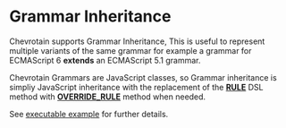 # Grammar Inheritance

Chevrotain supports Grammar Inheritance, This is useful to represent multiple variants of the same grammar
for example a grammar for ECMAScript 6 **extends** an ECMAScript 5.1 grammar.

Chevrotain Grammars are JavaScript classes, so Grammar inheritance is simpliy JavaScript inheritance
with the replacement of the [**RULE**](https://sap.github.io/chevrotain/documentation/4_5_0/classes/cstparser.html#rule)
DSL method with [**OVERRIDE_RULE**](https://sap.github.io/chevrotain/documentation/4_5_0/classes/cstparser.html#override_rule) method when needed.

See [executable example](https://github.com/SAP/chevrotain/tree/master/examples/parser/inheritance)
for further details.
